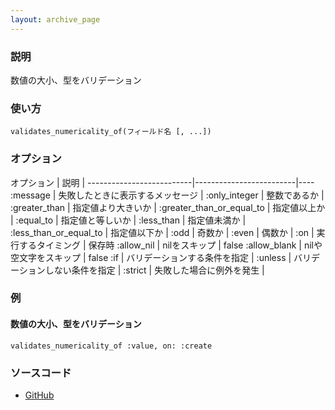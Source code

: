 ```yaml
---
layout: archive_page
---
```

### 説明
数値の大小、型をバリデーション

### 使い方
    validates_numericality_of(フィールド名 [, ...])

### オプション

オプション                     | 説明                      |
--------------------------|-------------------------|----
:message                  | 失敗したときに表示するメッセージ |
:only_integer             | 整数であるか             |
:greater_than             | 指定値より大きいか             |
:greater_than_or_equal_to | 指定値以上か               |
:equal_to                 | 指定値と等しいか              |
:less_than                | 指定値未満か               |
:less_than_or_equal_to    | 指定値以下か               |
:odd                      | 奇数か                     |
:even                     | 偶数か                     |
:on                       | 実行するタイミング         | 保存時
:allow_nil                | nilをスキップ     | false
:allow_blank              | nilや空文字をスキップ      | false
:if                       | バリデーションする条件を指定           |
:unless                   | バリデーションしない条件を指定          |
:strict                   | 失敗した場合に例外を発生 |

### 例
#### 数値の大小、型をバリデーション
    validates_numericality_of :value, on: :create

### ソースコード
* [GitHub](https://github.com/rails/rails/blob/ac30e389ecfa0e26e3d44c1eda8488ddf63b3ecc/activemodel/lib/active_model/validations/numericality.rb#L184)
